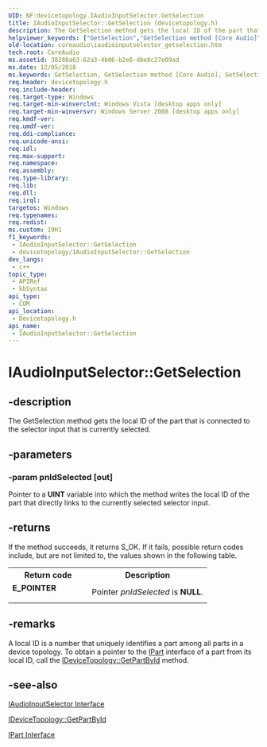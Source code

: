 ```yaml
---
UID: NF:devicetopology.IAudioInputSelector.GetSelection
title: IAudioInputSelector::GetSelection (devicetopology.h)
description: The GetSelection method gets the local ID of the part that is connected to the selector input that is currently selected.
helpviewer_keywords: ["GetSelection","GetSelection method [Core Audio]","GetSelection method [Core Audio]","IAudioInputSelector interface","IAudioInputSelector interface [Core Audio]","GetSelection method","IAudioInputSelector.GetSelection","IAudioInputSelector::GetSelection","IAudioInputSelectorGetSelection","coreaudio.iaudioinputselector_getselection","devicetopology/IAudioInputSelector::GetSelection"]
old-location: coreaudio\iaudioinputselector_getselection.htm
tech.root: CoreAudio
ms.assetid: 38288a63-62a3-4b06-b2e6-dbe8c27e09ad
ms.date: 12/05/2018
ms.keywords: GetSelection, GetSelection method [Core Audio], GetSelection method [Core Audio],IAudioInputSelector interface, IAudioInputSelector interface [Core Audio],GetSelection method, IAudioInputSelector.GetSelection, IAudioInputSelector::GetSelection, IAudioInputSelectorGetSelection, coreaudio.iaudioinputselector_getselection, devicetopology/IAudioInputSelector::GetSelection
req.header: devicetopology.h
req.include-header: 
req.target-type: Windows
req.target-min-winverclnt: Windows Vista [desktop apps only]
req.target-min-winversvr: Windows Server 2008 [desktop apps only]
req.kmdf-ver: 
req.umdf-ver: 
req.ddi-compliance: 
req.unicode-ansi: 
req.idl: 
req.max-support: 
req.namespace: 
req.assembly: 
req.type-library: 
req.lib: 
req.dll: 
req.irql: 
targetos: Windows
req.typenames: 
req.redist: 
ms.custom: 19H1
f1_keywords:
 - IAudioInputSelector::GetSelection
 - devicetopology/IAudioInputSelector::GetSelection
dev_langs:
 - c++
topic_type:
 - APIRef
 - kbSyntax
api_type:
 - COM
api_location:
 - Devicetopology.h
api_name:
 - IAudioInputSelector::GetSelection
---
```


# IAudioInputSelector::GetSelection


## -description

The GetSelection method gets the local ID of the part that is connected to the selector input that is currently selected.

## -parameters

### -param pnIdSelected [out]

Pointer to a <b>UINT</b> variable into which the method writes the local ID of the part that directly links to the currently selected selector input.

## -returns

If the method succeeds, it returns S_OK. If it fails, possible return codes include, but are not limited to, the values shown in the following table.

<table>
<tr>
<th>Return code</th>
<th>Description</th>
</tr>
<tr>
<td width="40%">
<dl>
<dt><b>E_POINTER</b></dt>
</dl>
</td>
<td width="60%">
Pointer <i>pnIdSelected</i> is <b>NULL</b>.

</td>
</tr>
</table>

## -remarks

A local ID is a number that uniquely identifies a part among all parts in a device topology. To obtain a pointer to the <a href="/windows/desktop/api/devicetopology/nn-devicetopology-ipart">IPart</a> interface of a part from its local ID, call the <a href="/windows/desktop/api/devicetopology/nf-devicetopology-idevicetopology-getpartbyid">IDeviceTopology::GetPartById</a> method.

## -see-also

<a href="/windows/desktop/api/devicetopology/nn-devicetopology-iaudioinputselector">IAudioInputSelector Interface</a>



<a href="/windows/desktop/api/devicetopology/nf-devicetopology-idevicetopology-getpartbyid">IDeviceTopology::GetPartById</a>



<a href="/windows/desktop/api/devicetopology/nn-devicetopology-ipart">IPart Interface</a>

